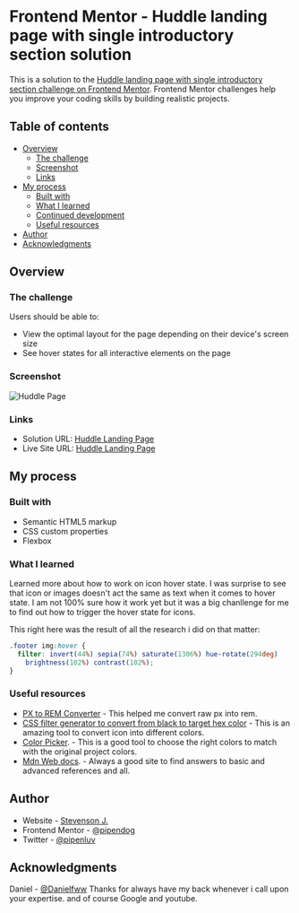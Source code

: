 # Frontend Mentor - Huddle landing page with single introductory section solution

This is a solution to the [Huddle landing page with single introductory section challenge on Frontend Mentor](https://www.frontendmentor.io/challenges/huddle-landing-page-with-a-single-introductory-section-B_2Wvxgi0). Frontend Mentor challenges help you improve your coding skills by building realistic projects. 

## Table of contents

- [Overview](#overview)
  - [The challenge](#the-challenge)
  - [Screenshot](#screenshot)
  - [Links](#links)
- [My process](#my-process)
  - [Built with](#built-with)
  - [What I learned](#what-i-learned)
  - [Continued development](#continued-development)
  - [Useful resources](#useful-resources)
- [Author](#author)
- [Acknowledgments](#acknowledgments)

## Overview

### The challenge

Users should be able to:

- View the optimal layout for the page depending on their device's screen size
- See hover states for all interactive elements on the page

### Screenshot

![Huddle Page](https://assets.codepen.io/12084176/screencapture-pipendog-github-io-Huddle-landing-page-with-a-single-introductory-section.jpg)

### Links

- Solution URL: [Huddle Landing Page]()
- Live Site URL: [Huddle Landing Page](https://pipendog.github.io/Huddle-landing-page-with-a-single-introductory-section/)

## My process

### Built with

- Semantic HTML5 markup
- CSS custom properties
- Flexbox

### What I learned

Learned more about how to work on icon hover state. I was surprise to see that icon or images doesn't act the same as text when it comes to hover state. I am not 100% sure how it work yet but it was a big chanllenge for me to find out how to trigger the hover state for icons.

This right here was the result of all the research i did on that matter:

```css
.footer img:hover {
  filter: invert(44%) sepia(74%) saturate(1306%) hue-rotate(294deg)
    brightness(102%) contrast(102%);
}
```


### Useful resources

- [PX to REM Converter](https://nekocalc.com/px-to-rem-converter) - This helped me convert raw px into rem.
- [CSS filter generator to convert from black to target hex color](https://codepen.io/sosuke/pen/Pjoqqp) - This is an amazing tool to convert icon into different colors.
- [Color Picker](https://imagecolorpicker.com/en). - This is a good tool to choose the right colors to match with the original project colors.
- [Mdn Web docs](https://developer.mozilla.org/en-US/docs/Web). - Always a good site to find answers to basic and advanced references and all.
  
## Author

- Website - [Stevenson J.](https://github.com/Pipendog)
- Frontend Mentor - [@pipendog](https://www.frontendmentor.io/profile/Pipendog)
- Twitter - [@pipenluv](https://twitter.com/pipenluv)


## Acknowledgments

Daniel - [@Danielfww](https://www.frontendmentor.io/profile/Danielfww) Thanks for always have my back whenever i call upon your expertise.
and of course Google and youtube.
